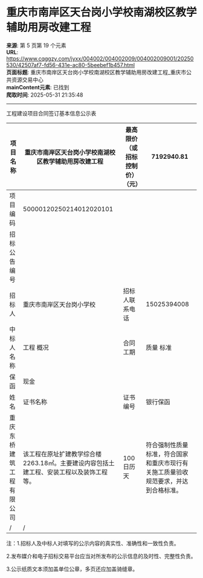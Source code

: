# 重庆市南岸区天台岗小学校南湖校区教学辅助用房改建工程

**来源**: 第 5 页第 19 个元素  
**URL**: https://www.cqggzy.com/jyxx/004002/004002009/004002009001/20250530/42507af7-fd56-431e-ac80-5beebef1b457.html  
**页面标题**: 重庆市南岸区天台岗小学校南湖校区教学辅助用房改建工程_重庆市公共资源交易中心  
**mainContent元素**: 已找到  
**爬取时间**: 2025-05-31 21:35:48

---

工程建设项目合同签订基本信息公示表

项目名称 |  重庆市南岸区天台岗小学校南湖校区教学辅助用房改建工程 |  最高限价（或招标控制价）（元） |  7192940.81  
---|---|---|---  
项目编码 |  50000120250214012020101  
招标公告编号 |   
招标人 |  重庆市南岸区天台岗小学校 |  招标人联系电话 |  15025394008  
中标人 名称 |  工程 概况 |  合同 工期 |  质量 标准 |  合同签订时间 |  合同签订金额（元） |  项目经理 |  履约担保金额（元）  
保函 |  现金  
姓名 |  证书名称 |  证书编号 |  银行保函 |  保证保险 |  担保保函 |   
重庆东桥建筑工程有限公司 |  该工程在原址扩建教学综合楼2263.18㎡。主要建设内容包括土建工程、安装工程以及装饰工程等。 |  100日历天 |  符合强制性质量标准，符合国家和重庆市现行有关施工质量验收规范要求，并达到合格标准。 |  2025.5.15 |  5942807.68 |  常爱田 |  二级注册建造师 |  渝2502015201600401  |  / |  594280.77  
|  / |  /  
  
注：1.招标人及中标人对填写的公示内容的真实性、准确性和一致性负责。

2.发布媒介和电子招标交易平台应当对所发布的公示信息的及时性、完整性负责。

3.公示纸质文本须加盖单位公章，多页还应加盖骑缝章。

  
  
  


